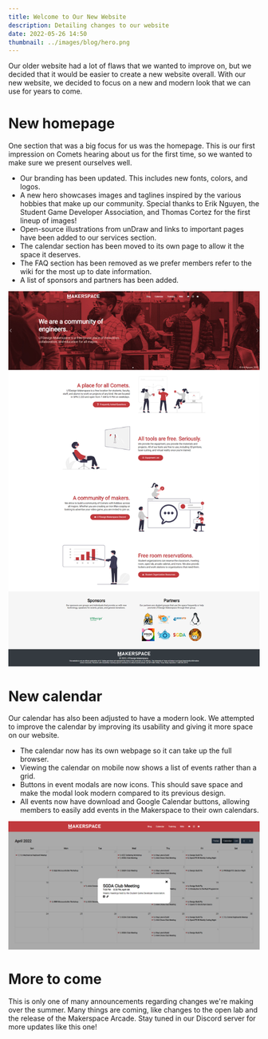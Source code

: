 ```yaml
---
title: Welcome to Our New Website
description: Detailing changes to our website
date: 2022-05-26 14:50
thumbnail: ../images/blog/hero.png
---
```


<!---
Make sure you follow these rules while writing:
1) Make sure your date follows the YEAR-MONTH-DAY HR:MN format in military time, preferably with leading zeroes.
2) Use image credits or subtitles when possible. For example: ![Image credit: UTDesign Makerspace](../images/blog/new-website-1.png)
3) Include a short >160 character intro at the beginning of your article if possible.

Some notes:
• H1 (#) and H2 (##) have the same font-size to avoid conflicting with the title of the page.
-->

Our older website had a lot of flaws that we wanted to improve on, but we decided that it would be easier to create a new website overall. With our new website, we decided to focus on a new and modern look that we can use for years to come.

# New homepage

One section that was a big focus for us was the homepage. This is our first impression on Comets hearing about us for the first time, so we wanted to make sure we present ourselves well.

- Our branding has been updated. This includes new fonts, colors, and logos.
- A new hero showcases images and taglines inspired by the various hobbies that make up our community. Special thanks to Erik Nguyen, the Student Game Developer Association, and Thomas Cortez for the first lineup of images!
- Open-source illustrations from unDraw and links to important pages have been added to our services section.
- The calendar section has been moved to its own page to allow it the space it deserves.
- The FAQ section has been removed as we prefer members refer to the wiki for the most up to date information.
- A list of sponsors and partners has been added.

![Our new frontpage](../images/blog/new-website-1.png)

# New calendar

Our calendar has also been adjusted to have a modern look. We attempted to improve the calendar by improving its usability and giving it more space on our website.

- The calendar now has its own webpage so it can take up the full browser.
- Viewing the calendar on mobile now shows a list of events rather than a grid.
- Buttons in event modals are now icons. This should save space and make the modal look modern compared to its previous design.
- All events now have download and Google Calendar buttons, allowing members to easily add events in the Makerspace to their own calendars.

![Our new calendar and modal](../images/blog/new-website-2.png)

# More to come

This is only one of many announcements regarding changes we're making over the summer. Many things are coming, like changes to the open lab and the release of the Makerspace Arcade. Stay tuned in our Discord server for more updates like this one!
